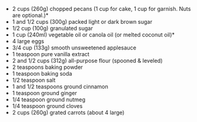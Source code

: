 - 2 cups (260g) chopped pecans (1 cup for cake, 1 cup for garnish. Nuts are optional.)*
- 1 and 1/2 cups (300g) packed light or dark brown sugar
- 1/2 cup (100g) granulated sugar
- 1 cup (240ml) vegetable oil or canola oil (or melted coconut oil)*
- 4 large eggs
- 3/4 cup (133g) smooth unsweetened applesauce
- 1 teaspoon pure vanilla extract
- 2 and 1/2 cups (312g) all-purpose flour (spooned & leveled)
- 2 teaspoons baking powder
- 1 teaspoon baking soda
- 1/2 teaspoon salt
- 1 and 1/2 teaspoons ground cinnamon
- 1 teaspoon ground ginger
- 1/4 teaspoon ground nutmeg
- 1/4 teaspoon ground cloves
- 2 cups (260g) grated carrots (about 4 large)
